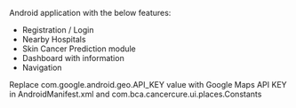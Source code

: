 Android application with the below features:
* Registration / Login
* Nearby Hospitals
* Skin Cancer Prediction module
* Dashboard with information
* Navigation


Replace com.google.android.geo.API_KEY value with Google Maps API KEY in AndroidManifest.xml and com.bca.cancercure.ui.places.Constants